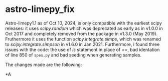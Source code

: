 # astro-limepy_fix
Astro-limepy1.1 as of Oct 10, 2024, is only compatible with the earliest scipy releases: it uses *scipy.random* which was deprecated as early as in v1.0.0 in Oct 2017 and completely removed from the package in v1.3.0 (May 2019). Fruthermore it uses the function *scipy.integrate.simps*, which was renamed to *scipy.integrate.simpson* in v1.6.0 in Jan 2021. Furthermore, i found three issues with the code: the use of *is* statement in place of *==*, bad identation of line 850 of `spes.py` and bad seeding when generating samples. 

The changes made are the following:

*A
